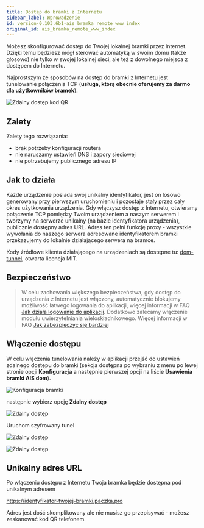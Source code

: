 ```yaml
---
title: Dostęp do bramki z Internetu
sidebar_label: Wprowadzenie
id: version-0.103.6b1-ais_bramka_remote_www_index
original_id: ais_bramka_remote_www_index
---
```



Możesz skonfigurować dostęp do Twojej lokalnej bramki przez Internet. Dzięki temu będziesz mógł sterować automatyką w swoim domu (także głosowo) nie tylko w swojej lokalnej sieci, ale też z dowolnego miejsca z dostępem do Internetu.

Najprostszym ze sposobów na dostęp do bramki z Internetu jest tunelowanie połączenia TCP (**usługa, którą obecnie oferujemy za darmo dla użytkowników bramek**).

![Zdalny dostęp kod QR](/AIS-docs/img/en/bramka/http_remote_access_qr.png)

## Zalety

Zalety tego rozwiązania:
- brak potrzeby konfiguracji routera
- nie naruszamy ustawień DNS i zapory sieciowej
- nie potrzebujemy publicznego adresu IP

## Jak to działa

Każde urządzenie posiada swój unikalny identyfikator, jest on losowo generowany przy pierwszym uruchomieniu i pozostaje stały przez cały okres użytkowania urządzenia.
Gdy włączysz dostęp z Internetu, otwieramy połączenie TCP pomiędzy Twoim urządzeniem a naszym serwerem i tworzymy na serwerze unikalny (na bazie identyfikatora urządzenia), publicznie dostępny adres URL.
Adres ten pełni funkcję proxy - wszystkie wywołania do naszego serwera adresowane identyfikatorem bramki przekazujemy do lokalnie działającego serwera na bramce.

Kody źródłowe klienta działającego na urządzeniach są dostępne tu: [dom-tunnel](https://www.npmjs.com/package/dom-tunnel), otwarta licencja MIT.


## Bezpieczeństwo

> W celu zachowania większego bezpieczeństwa, gdy dostęp do urządzenia z Internetu jest włączony, automatycznie blokujemy możliwość łatwego logowania do aplikacji, więcej informacji w FAQ [Jak działa logowanie do aplikacji](/AIS-docs/docs/en/ais_faq_authentication.html). Dodatkowo zalecamy włączenie modułu uwierzytelniania wieloskładnikowego. Więcej informacji w FAQ [Jak zabezpieczyć się bardziej](/AIS-docs/docs/en/ais_faq_authentication.html#jak-zabezpieczyć-się-bardziej)



## Włączenie dostępu

W celu włączenia tunelowania należy w aplikacji przejść do ustawień zdalnego dostępu do bramki (sekcja dostępna po wybraniu z menu po lewej stronie opcji **Konfiguracja** a następnie pierwszej opcji na liście **Usawienia bramki AIS dom**).


![Konfiguracja bramki](/AIS-docs/img/en/bramka/http_remote_access_step_1.png)

następnie wybierz opcję **Zdalny dostęp**


![Zdalny dostęp](/AIS-docs/img/en/bramka/http_remote_access_step_2.png)   

Uruchom szyfrowany tunel

![Zdalny dostęp](/AIS-docs/img/en/bramka/http_remote_access_step_3.png)   

![Zdalny dostęp](/AIS-docs/img/en/bramka/http_remote_access_step_4.png)   


## Unikalny adres URL

Po włączeniu dostępu z Internetu Twoja bramka będzie dostępna pod unikalnym adresem

https://identyfikator-twojej-bramki.paczka.pro


Adres jest dość skomplikowany ale nie musisz go przepisywać - możesz zeskanować kod QR telefonem.

